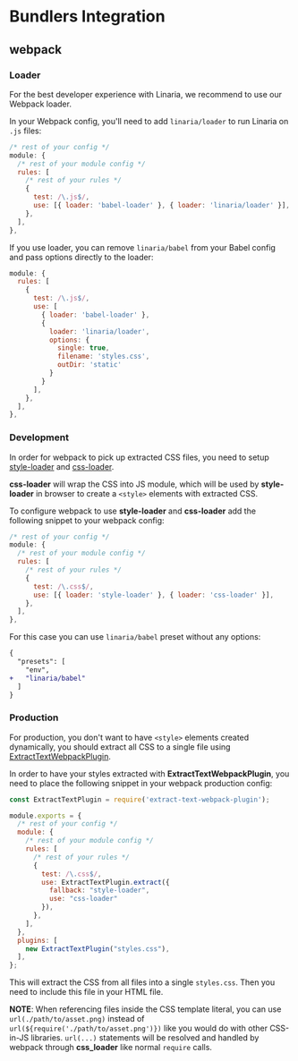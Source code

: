 # Bundlers Integration

## webpack

### Loader

For the best developer experience with Linaria, we recommend to use our Webpack loader.

In your Webpack config, you'll need to add `linaria/loader` to run Linaria on `.js` files:

```js
/* rest of your config */
module: {
  /* rest of your module config */
  rules: [
    /* rest of your rules */
    {
      test: /\.js$/,
      use: [{ loader: 'babel-loader' }, { loader: 'linaria/loader' }],
    },
  ],
},
```

If you use loader, you can remove `linaria/babel` from your Babel config and pass options directly to the loader:

```js
module: {
  rules: [
    {
      test: /\.js$/,
      use: [
        { loader: 'babel-loader' },
        {
          loader: 'linaria/loader',
          options: {
            single: true,
            filename: 'styles.css',
            outDir: 'static'
          }
        }
      ],
    },
  ],
},
```

### Development

In order for webpack to pick up extracted CSS files, you need to setup [style-loader](https://github.com/webpack-contrib/style-loader) and [css-loader](https://github.com/webpack-contrib/css-loader).

__css-loader__ will wrap the CSS into JS module, which will be used by __style-loader__ in browser to create a
`<style>` elements with extracted CSS.

To configure webpack to use __style-loader__ and __css-loader__ add the following snippet to your webpack config:
```js
/* rest of your config */
module: {
  /* rest of your module config */
  rules: [
    /* rest of your rules */
    {
      test: /\.css$/,
      use: [{ loader: 'style-loader' }, { loader: 'css-loader' }],
    },
  ],
},
```

For this case you can use `linaria/babel` preset without any options:

```diff
{
  "presets": [
    "env",
+   "linaria/babel"
  ]
}
```

### Production

For production, you don't want to have `<style>` elements created dynamically, you should extract all CSS to a single file using [ExtractTextWebpackPlugin](https://github.com/webpack-contrib/extract-text-webpack-plugin).

In order to have your styles extracted with **ExtractTextWebpackPlugin**, you need to place the following snippet in your webpack production config:

```js
const ExtractTextPlugin = require('extract-text-webpack-plugin');

module.exports = {
  /* rest of your config */
  module: {
    /* rest of your module config */
    rules: [
      /* rest of your rules */
      {
        test: /\.css$/,
        use: ExtractTextPlugin.extract({
          fallback: "style-loader",
          use: "css-loader"
        }),
      },
    ],
  },
  plugins: [
    new ExtractTextPlugin("styles.css"),
  ],
};
```

This will extract the CSS from all files into a single `styles.css`. Then you need to include this file in your HTML file.

__NOTE__: When referencing files inside the CSS template literal, you can use `url(./path/to/asset.png)` instead of `url(${require('./path/to/asset.png')})` like you would do with other CSS-in-JS libraries. `url(...)` statements will be resolved and handled by webpack through __css_loader__ like normal `require` calls.
